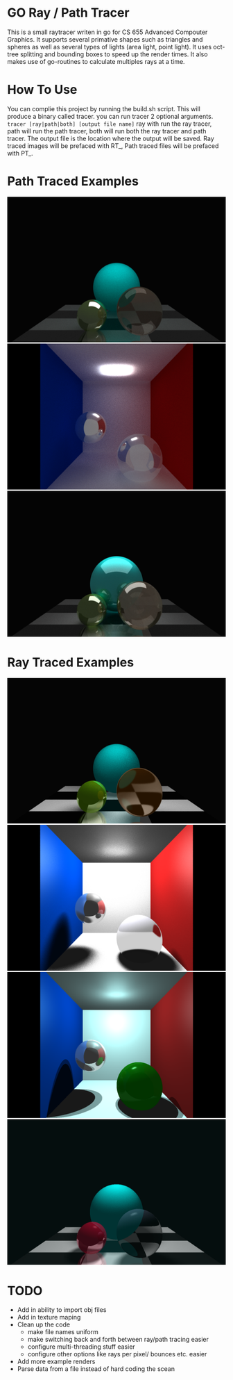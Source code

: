 # GO Ray / Path Tracer

This is a small raytracer writen in go for CS 655 Advanced Compouter Graphics.
It supports several primative shapes such as triangles and spheres as well as several
types of lights (area light, point light). It uses oct-tree splitting and bounding boxes
to speed up the render times. It also makes use of go-routines to calculate multiples
rays at a time.

# How To Use

You can complie this project by running the build.sh script. This will produce a binary called tracer.
you can run tracer 2 optional arguments. ```tracer [ray|path|both] [output file name]``` ray with run
the ray tracer, path will run the path tracer, both will run both the ray tracer and path tracer. The
output file is the location where the output will be saved. Ray traced images will be prefaced with RT_,
Path traced files will be prefaced with PT_.

# Path Traced Examples

![PT Chess](https://github.com/bjatkin/RayTracer/blob/master/Renders/PathTracedChessScean.png)
![PT Cornel](https://github.com/bjatkin/RayTracer/blob/master/Renders/PathTracedCornelBox.png)
![PT Reflect](https://github.com/bjatkin/RayTracer/blob/master/Renders/PathTracedReflectScean.png)

# Ray Traced Examples

![RT Chess](https://github.com/bjatkin/RayTracer/blob/master/Renders/RayTracedChessScean.png)
![RT Cornel](https://github.com/bjatkin/RayTracer/blob/master/Renders/RayTracedCornelBox.png)
![RT Cornel 2](https://github.com/bjatkin/RayTracer/blob/master/Renders/RayTracedCornelBox2.png)
![RT Chess 2](https://github.com/bjatkin/RayTracer/blob/master/Renders/RayTracedScean.png)

# TODO
 * Add in ability to import obj files
 * Add in texture maping
 * Clean up the code
    * make file names uniform
    * make switching back and forth between ray/path tracing easier
    * configure multi-threading stuff easier
    * configure other options like rays per pixel/ bounces etc. easier
 * Add more example renders
 * Parse data from a file instead of hard coding the scean